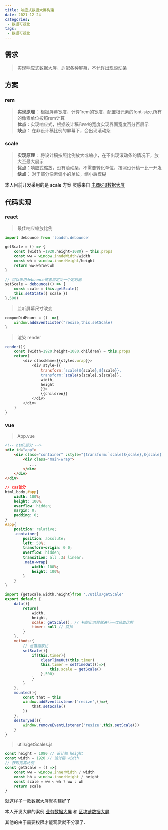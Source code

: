 ```yaml
---
title: 响应式数据大屏构建
date: 2021-12-24
categories:
 - 数据可视化
tags:
 - 数据可视化
---
```


## 需求

>实现响应式数据大屏，适配各种屏幕，不允许出现滚动条

## 方案

### rem
>**实现原理**： 根据屏幕宽度，计算1rem的宽度，配置根元素的font-size,所有的像素单位按照rem计算\
>**优点**：实现响应式，根据设计稿和`VW`的宽度实现界面宽度百分百展示\
>**缺点**： 在非设计稿比例的屏幕下，会出现滚动条

### scale

>**实现原理**： 将设计稿按照比例放大或缩小，在不出现滚动条的情况下，放大至最大展示\
>**优点**：响应式缩放，没有滚动条，不需要转化单位，按照设计稿一比一开发\
>**缺点**： 对于部分像素偏小的单位，缩小后模糊
   
本人目前开发采用的是 **scale** 方案 灵感来自  [电商618数据大屏](https://sugar.aipage.com/dashboard/5f81db321ff3e080e9f09168c923854f)

## 代码实现

### react

>最佳响应缩放比例

```js
import debounce from 'loadsh.debounce'

getScale = () => {
    const {width =1920,height=1080} = this.props
    const ww = window.inndeWidth/width
    const wh = window.innerHeight/height
    return ww<wh?ww:wh
}

// 可以采用debounce或者自定义一个定时器
setScale = debounce(() => {
	const scale = this.getScale()
	this.setState({ scale })
},500)

```

>监听屏幕尺寸改变

```js
componDidMount = ()  =>{
    window.addEventLister("resize,this.setScale)
}
```

>渲染 render

```js
render(){
    const {width=1920,height=1080,children} = this.props
    return(
        <div className={{styles.wrap}}>
            <div style={{
                transform:`scale(${scale},${scale}},
                transform:`scale(${scale},${scale}},
                width,
                height
                }}>
                {{children}}
            </div>
        </div>
    )
}
```
### vue

>App.vue

```html
<!-- html部分 -->
<div id="app">
    <div class="container" :style="{transform:`scale(${scale},${scale}) translateX(-50%)`,width: `${width}px`,height: `${height}px`}">
        <div class="main-wrap">
           ... 
        </div>
    </div>
</div>
```
```css
// css部分
html,body,#app{
    width: 100%;
    height: 100%;
    overflow: hidden;
    margin: 0;
    padding: 0;
}
#app{
    position: relative;
    .container{
        position: absolute;
        left: 50%;
        transform-origin: 0 0;
        overflow: hidden;
        transition: all .3s linear;
        .main-wrap{
            width: 100%;
            height: 100%;
        }
    }
}
```
```js
import {getScale,width,height}from './utils/getScale'
export default {
	data(){
        return{
            width,
            height,
            scale: getScale(), // 初始化时候就进行一次获取比例
            timer: null // 防抖
        }
    },
    methods:{
        // 设置缩放比
        setScale(){
            if(this.timer){
                clearTimeOut(this.timer)
                this.timer = setTimeOut(()=>{
                    this.scale = getScale()
                },500)
            }
        }
    },
    mounted(){
        const that = this
        window.addEventListener('resize',()=>{
            that.setScale()
        })
    },
    destoryed(){
        window.removeEventListener('resize',this.setScale())
    }
}
```

>utils/getScales.js

```js
const height = 1080 // 设计稿 height
const width = 1920 // 设计稿 width
// 获取宽高比例
const getScale = () =>{
    const ww = window.innerWidth / width
    const hh = window.innerHeight / height
    const scale = ww < wh ? ww : wh
    return scale
}
```
就这样子一款数据大屏就构建好了

本人开发大屏的案例 [业务数据大屏](http://cc-hc.com:8989/) 和 [区块链数据大屏](https://www.yljr.com/zqyl-reveal/#/)

其他的由于需要权限才能观赏就不分享了.
<Valine/>
